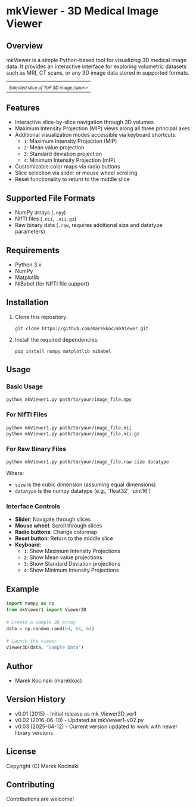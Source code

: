 # mkViewer - 3D Medical Image Viewer

## Overview
mkViewer is a simple Python-based tool for visualizing 3D medical image data. It provides an interactive interface for exploring volumetric datasets such as MRI, CT scans, or any 3D image data stored in supported formats.

<table align="center">
  <tr><td align="center><img src="figs/fig1.png" alt="viewer.png"></td></tr>
  <tr><td align="center"><i><span style="font-size:smaller;">Selected slice of ToF 3D image./span></i></td></tr>
</table>

## Features
- Interactive slice-by-slice navigation through 3D volumes
- Maximum Intensity Projection (MIP) views along all three principal axes
- Additional visualization modes accessible via keyboard shortcuts:
  - `1`: Maximum Intensity Projection (MIP)
  - `2`: Mean value projection
  - `3`: Standard deviation projection
  - `4`: Minimum Intensity Projection (mIP)
- Customizable color maps via radio buttons
- Slice selection via slider or mouse wheel scrolling
- Reset functionality to return to the middle slice

## Supported File Formats
- NumPy arrays (`.npy`)
- NIfTI files (`.nii`, `.nii.gz`)
- Raw binary data (`.raw`, requires additional size and datatype parameters)

## Requirements
- Python 3.x
- NumPy
- Matplotlib
- NiBabel (for NIfTI file support)

## Installation
1. Clone this repository:
   ```
   git clone https://github.com/marekkoc/mkViewer.git
   ```

2. Install the required dependencies:
   ```
   pip install numpy matplotlib nibabel
   ```

## Usage
### Basic Usage
```
python mkViewer1.py path/to/your/image_file.npy
```

### For NIfTI Files
```
python mkViewer1.py path/to/your/image_file.nii
python mkViewer1.py path/to/your/image_file.nii.gz
```

### For Raw Binary Files
```
python mkViewer1.py path/to/your/image_file.raw size datatype
```
Where:
- `size` is the cubic dimension (assuming equal dimensions)
- `datatype` is the numpy datatype (e.g., 'float32', 'uint16')

### Interface Controls
- **Slider**: Navigate through slices
- **Mouse wheel**: Scroll through slices
- **Radio buttons**: Change colormap
- **Reset button**: Return to the middle slice
- **Keyboard**:
  - `1`: Show Maximum Intensity Projections
  - `2`: Show Mean value projections
  - `3`: Show Standard Deviation projections
  - `4`: Show Minimum Intensity Projections

## Example
```python
import numpy as np
from mkViewer1 import Viewer3D

# Create a sample 3D array
data = np.random.rand(64, 64, 64)

# Launch the viewer
Viewer3D(data, "Sample Data")
```

## Author
- Marek Kocinski (marekkoc)

## Version History
- v0.01 (2015) - Initial release as mk_Viewer3D_ver1
- v0.02 (2016-06-10) - Updated as mkViewer1-v02.py
- v0.03 (2025-04-12) - Current version updated to work with newer library versions

## License
Copyright (C) Marek Kocinski

## Contributing
Contributions are welcome!
